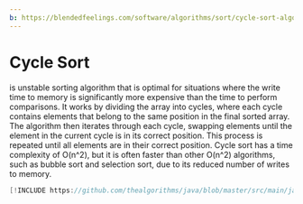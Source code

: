 ```yaml
---
b: https://blendedfeelings.com/software/algorithms/sort/cycle-sort-algorithm.md
---
```


# Cycle Sort
is unstable sorting algorithm that is optimal for situations where the write time to memory is significantly more expensive than the time to perform comparisons. It works by dividing the array into cycles, where each cycle contains elements that belong to the same position in the final sorted array. The algorithm then iterates through each cycle, swapping elements until the element in the current cycle is in its correct position. This process is repeated until all elements are in their correct position. Cycle sort has a time complexity of O(n^2), but it is often faster than other O(n^2) algorithms, such as bubble sort and selection sort, due to its reduced number of writes to memory.

```java
[!INCLUDE https://github.com/thealgorithms/java/blob/master/src/main/java/com/thealgorithms/sorts/CycleSort.java]
```